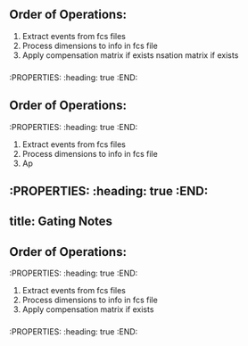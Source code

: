 ## Order of Operations:
1. Extract events from fcs files
2. Process dimensions to info in fcs file
3. Apply compensation matrix if exists
nsation matrix if exists
###
:PROPERTIES:
:heading: true
:END:
## Order of Operations:
:PROPERTIES:
:heading: true
:END:
1. Extract events from fcs files
2. Process dimensions to info in fcs file
3. Ap
### 
:PROPERTIES:
:heading: true
:END:
---
title: Gating Notes
---

## Order of Operations:
:PROPERTIES:
:heading: true
:END:
1. Extract events from fcs files
2. Process dimensions to info in fcs file
3. Apply compensation matrix if exists
###
:PROPERTIES:
:heading: true
:END:
